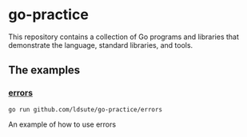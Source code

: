 # go-practice

This repository contains a collection of Go programs and libraries that
demonstrate the language, standard libraries, and tools.

## The examples

### [errors](errors/)

    go run github.com/ldsute/go-practice/errors

An example of how to use errors
